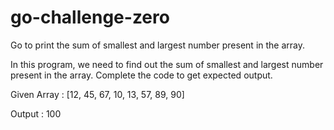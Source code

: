 # go-challenge-zero

Go to print the sum of smallest and largest number  present in the array.

In this program, we need to find out the sum of smallest and largest number  present in the array. Complete the code to get expected output.

Given Array : [12, 45, 67, 10, 13, 57, 89, 90]

Output : 100